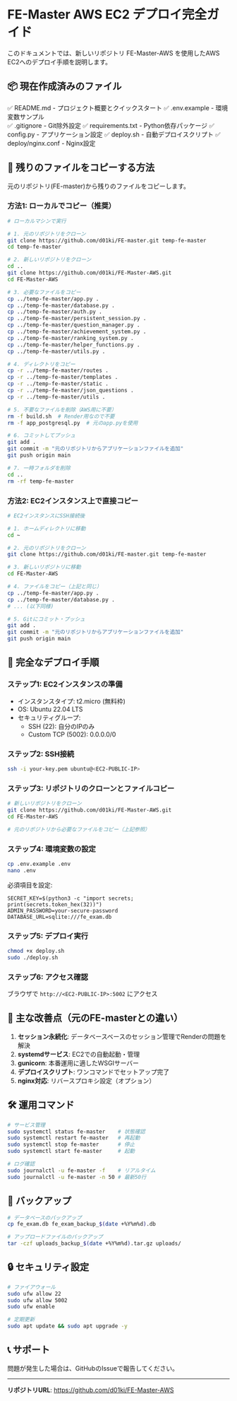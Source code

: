 # FE-Master AWS EC2 デプロイ完全ガイド

このドキュメントでは、新しいリポジトリ FE-Master-AWS を使用したAWS EC2へのデプロイ手順を説明します。

## 📦 現在作成済みのファイル

✅ README.md - プロジェクト概要とクイックスタート
✅ .env.example - 環境変数サンプル  
✅ .gitignore - Git除外設定
✅ requirements.txt - Python依存パッケージ
✅ config.py - アプリケーション設定
✅ deploy.sh - 自動デプロイスクリプト
✅ deploy/nginx.conf - Nginx設定

## 🔄 残りのファイルをコピーする方法

元のリポジトリ(FE-master)から残りのファイルをコピーします。

### 方法1: ローカルでコピー（推奨）

```bash
# ローカルマシンで実行

# 1. 元のリポジトリをクローン
git clone https://github.com/d01ki/FE-master.git temp-fe-master
cd temp-fe-master

# 2. 新しいリポジトリをクローン
cd ..
git clone https://github.com/d01ki/FE-Master-AWS.git
cd FE-Master-AWS

# 3. 必要なファイルをコピー
cp ../temp-fe-master/app.py .
cp ../temp-fe-master/database.py .
cp ../temp-fe-master/auth.py .
cp ../temp-fe-master/persistent_session.py .
cp ../temp-fe-master/question_manager.py .
cp ../temp-fe-master/achievement_system.py .
cp ../temp-fe-master/ranking_system.py .
cp ../temp-fe-master/helper_functions.py .
cp ../temp-fe-master/utils.py .

# 4. ディレクトリをコピー
cp -r ../temp-fe-master/routes .
cp -r ../temp-fe-master/templates .
cp -r ../temp-fe-master/static .
cp -r ../temp-fe-master/json_questions .
cp -r ../temp-fe-master/utils .

# 5. 不要なファイルを削除（AWS用に不要）
rm -f build.sh  # Render用なので不要
rm -f app_postgresql.py  # 元のapp.pyを使用

# 6. コミットしてプッシュ
git add .
git commit -m "元のリポジトリからアプリケーションファイルを追加"
git push origin main

# 7. 一時フォルダを削除
cd ..
rm -rf temp-fe-master
```

### 方法2: EC2インスタンス上で直接コピー

```bash
# EC2インスタンスにSSH接続後

# 1. ホームディレクトリに移動
cd ~

# 2. 元のリポジトリをクローン
git clone https://github.com/d01ki/FE-master.git temp-fe-master

# 3. 新しいリポジトリに移動
cd FE-Master-AWS

# 4. ファイルをコピー（上記と同じ）
cp ../temp-fe-master/app.py .
cp ../temp-fe-master/database.py .
# ... (以下同様)

# 5. Gitにコミット・プッシュ
git add .
git commit -m "元のリポジトリからアプリケーションファイルを追加"
git push origin main
```

## 🚀 完全なデプロイ手順

### ステップ1: EC2インスタンスの準備

- インスタンスタイプ: t2.micro (無料枠)
- OS: Ubuntu 22.04 LTS
- セキュリティグループ:
  - SSH (22): 自分のIPのみ
  - Custom TCP (5002): 0.0.0.0/0

### ステップ2: SSH接続

```bash
ssh -i your-key.pem ubuntu@<EC2-PUBLIC-IP>
```

### ステップ3: リポジトリのクローンとファイルコピー

```bash
# 新しいリポジトリをクローン
git clone https://github.com/d01ki/FE-Master-AWS.git
cd FE-Master-AWS

# 元のリポジトリから必要なファイルをコピー（上記参照）
```

### ステップ4: 環境変数の設定

```bash
cp .env.example .env
nano .env
```

必須項目を設定:
```env
SECRET_KEY=$(python3 -c "import secrets; print(secrets.token_hex(32))")
ADMIN_PASSWORD=your-secure-password
DATABASE_URL=sqlite:///fe_exam.db
```

### ステップ5: デプロイ実行

```bash
chmod +x deploy.sh
sudo ./deploy.sh
```

### ステップ6: アクセス確認

ブラウザで `http://<EC2-PUBLIC-IP>:5002` にアクセス

## 📝 主な改善点（元のFE-masterとの違い）

1. **セッション永続化**: データベースベースのセッション管理でRenderの問題を解決
2. **systemdサービス**: EC2での自動起動・管理
3. **gunicorn**: 本番運用に適したWSGIサーバー
4. **デプロイスクリプト**: ワンコマンドでセットアップ完了
5. **nginx対応**: リバースプロキシ設定（オプション）

## 🛠️ 運用コマンド

```bash
# サービス管理
sudo systemctl status fe-master    # 状態確認
sudo systemctl restart fe-master   # 再起動
sudo systemctl stop fe-master      # 停止
sudo systemctl start fe-master     # 起動

# ログ確認
sudo journalctl -u fe-master -f    # リアルタイム
sudo journalctl -u fe-master -n 50 # 最新50行
```

## 💾 バックアップ

```bash
# データベースのバックアップ
cp fe_exam.db fe_exam_backup_$(date +%Y%m%d).db

# アップロードファイルのバックアップ
tar -czf uploads_backup_$(date +%Y%m%d).tar.gz uploads/
```

## 🔒 セキュリティ設定

```bash
# ファイアウォール
sudo ufw allow 22
sudo ufw allow 5002
sudo ufw enable

# 定期更新
sudo apt update && sudo apt upgrade -y
```

## 📞 サポート

問題が発生した場合は、GitHubのIssueで報告してください。

---

**リポジトリURL**: https://github.com/d01ki/FE-Master-AWS
